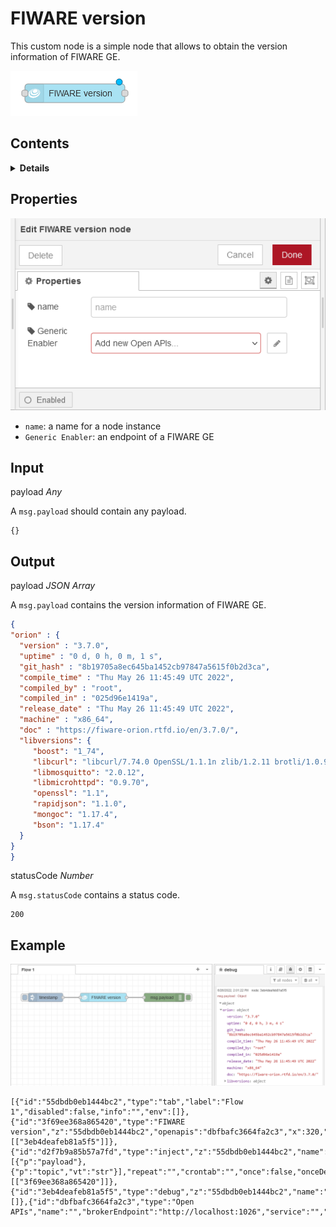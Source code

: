 # FIWARE version 

This custom node is a simple node that allows to obtain the version information of FIWARE GE.

![](https://raw.githubusercontent.com/lets-fiware/node-red-contrib-letsfiware-NGSI/gh-pages/images/version/version-01.png)

## Contents

<details>
<summary><strong>Details</strong></summary>

-   [Properties](#properties)
-   [Inputs](#inputs)
-   [Outputs](#outputs)
-   [Examples](#examples)

</details>

## Properties

![](https://raw.githubusercontent.com/lets-fiware/node-red-contrib-letsfiware-NGSI/gh-pages/images/version/version-02.png)

-   `name`: a name for a node instance
-   `Generic Enabler`: an endpoint of a FIWARE GE

## Input

payload  *Any*

A `msg.payload` should contain any payload.

```
{}
```

## Output

payload *JSON Array*

A `msg.payload` contains the version information of FIWARE GE.

```json
{
"orion" : {
  "version" : "3.7.0",
  "uptime" : "0 d, 0 h, 0 m, 1 s",
  "git_hash" : "8b19705a8ec645ba1452cb97847a5615f0b2d3ca",
  "compile_time" : "Thu May 26 11:45:49 UTC 2022",
  "compiled_by" : "root",
  "compiled_in" : "025d96e1419a",
  "release_date" : "Thu May 26 11:45:49 UTC 2022",
  "machine" : "x86_64",
  "doc" : "https://fiware-orion.rtfd.io/en/3.7.0/",
  "libversions": {
     "boost": "1_74",
     "libcurl": "libcurl/7.74.0 OpenSSL/1.1.1n zlib/1.2.11 brotli/1.0.9 libidn2/2.3.0 libpsl/0.21.0 (+libidn2/2.3.0) libssh2/1.9.0 nghttp2/1.43.0 librtmp/2.3",
     "libmosquitto": "2.0.12",
     "libmicrohttpd": "0.9.70",
     "openssl": "1.1",
     "rapidjson": "1.1.0",
     "mongoc": "1.17.4",
     "bson": "1.17.4"
  }
}
}
```

statusCode *Number*

A `msg.statusCode` contains a status code.

```text
200
```

## Example

![](https://raw.githubusercontent.com/lets-fiware/node-red-contrib-letsfiware-NGSI/gh-pages/images/version/version-03.png)

```
[{"id":"55dbdb0eb1444bc2","type":"tab","label":"Flow 1","disabled":false,"info":"","env":[]},{"id":"3f69ee368a865420","type":"FIWARE version","z":"55dbdb0eb1444bc2","openapis":"dbfbafc3664fa2c3","x":320,"y":80,"wires":[["3eb4deafeb81a5f5"]]},{"id":"d2f7b9a85b57a7fd","type":"inject","z":"55dbdb0eb1444bc2","name":"","props":[{"p":"payload"},{"p":"topic","vt":"str"}],"repeat":"","crontab":"","once":false,"onceDelay":0.1,"topic":"","payload":"","payloadType":"date","x":120,"y":80,"wires":[["3f69ee368a865420"]]},{"id":"3eb4deafeb81a5f5","type":"debug","z":"55dbdb0eb1444bc2","name":"","active":true,"tosidebar":true,"console":false,"tostatus":false,"complete":"false","statusVal":"","statusType":"auto","x":530,"y":80,"wires":[]},{"id":"dbfbafc3664fa2c3","type":"Open APIs","name":"","brokerEndpoint":"http://localhost:1026","service":"","idmEndpoint":"","idmType":"none"}]
```
